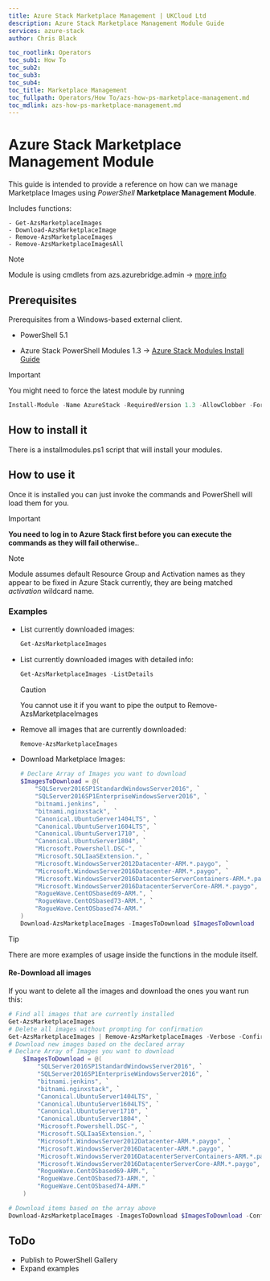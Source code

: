 ```yaml
---
title: Azure Stack Marketplace Management | UKCloud Ltd
description: Azure Stack Marketplace Management Module Guide
services: azure-stack
author: Chris Black

toc_rootlink: Operators
toc_sub1: How To
toc_sub2:
toc_sub3:
toc_sub4:
toc_title: Marketplace Management
toc_fullpath: Operators/How To/azs-how-ps-marketplace-management.md
toc_mdlink: azs-how-ps-marketplace-management.md
---
```

# Azure Stack Marketplace Management Module

This guide is intended to provide a reference on how can we manage Marketplace Images using *PowerShell* **Marketplace Management Module**.

Includes functions:

    - Get-AzsMarketplaceImages
    - Download-AzsMarketplaceImage
    - Remove-AzsMarketplaceImages
    - Remove-AzsMarketplaceImagesAll

> [!NOTE]
> Module is using cmdlets from azs.azurebridge.admin -> [more info](https://docs.microsoft.com/en-us/powershell/module/azs.azurebridge.admin/?view=azurestackps-1.3.0)

## Prerequisites

Prerequisites from a Windows-based external client.

* PowerShell 5.1

* Azure Stack PowerShell Modules 1.3 -> [Azure Stack Modules Install Guide](https://github.com/UKCloud/AzureStack/blob/master/docs/Tenants/PowerShell/ConfigurePowerShellEnvironment.md)

> [!IMPORTANT]
> You might need to force the latest module by running
> ```powershell
> Install-Module -Name AzureStack -RequiredVersion 1.3 -AllowClobber -Force -Verbose
> ```

## How to install it

There is a installmodules.ps1 script that will install your modules.

## How to use it

Once it is installed you can just invoke the commands and PowerShell will load them for you.

> [!IMPORTANT]
> **You need to log in to Azure Stack first before you can execute the commands as they will fail otherwise.**.

> [!NOTE]
> Module assumes default Resource Group and Activation names as they appear to be fixed in Azure Stack currently, they are being matched *activation* wildcard name.

### Examples

* List currently downloaded images:

    ```powershell
    Get-AzsMarketplaceImages
    ```

* List currently downloaded images with detailed info:

    ```powershell
    Get-AzsMarketplaceImages -ListDetails
    ```

    > [!CAUTION]
    > You cannot use it if you want to pipe the output to Remove-AzsMarketplaceImages

* Remove all images that are currently downloaded:

    ```powershell
    Remove-AzsMarketplaceImages
    ```

* Download Marketplace Images:

    ```powershell
    # Declare Array of Images you want to download
    $ImagesToDownload = @(
        "SQLServer2016SP1StandardWindowsServer2016", `
        "SQLServer2016SP1EnterpriseWindowsServer2016", `
        "bitnami.jenkins", `
        "bitnami.nginxstack", `
        "Canonical.UbuntuServer1404LTS", `
        "Canonical.UbuntuServer1604LTS", `
        "Canonical.UbuntuServer1710", `
        "Canonical.UbuntuServer1804", `
        "Microsoft.Powershell.DSC-", `
        "Microsoft.SQLIaaSExtension.", `
        "Microsoft.WindowsServer2012Datacenter-ARM.*.paygo", `
        "Microsoft.WindowsServer2016Datacenter-ARM.*.paygo", `
        "Microsoft.WindowsServer2016DatacenterServerContainers-ARM.*.paygo", `
        "Microsoft.WindowsServer2016DatacenterServerCore-ARM.*.paygo", `
        "RogueWave.CentOSbased69-ARM.", `
        "RogueWave.CentOSbased73-ARM.", `
        "RogueWave.CentOSbased74-ARM." 
    )
    Download-AzsMarketplaceImages -ImagesToDownload $ImagesToDownload
    ```

> [!TIP]
> There are more examples of usage inside the functions in the module itself.

#### Re-Download all images

If you want to delete all the images and download the ones you want run this:

```powershell
# Find all images that are currently installed
Get-AzsMarketplaceImages
# Delete all images without prompting for confirmation
Get-AzsMarketplaceImages | Remove-AzsMarketplaceImages -Verbose -Confirm:$false -Force
# Download new images based on the declared array
# Declare Array of Images you want to download
    $ImagesToDownload = @(
        "SQLServer2016SP1StandardWindowsServer2016", `
        "SQLServer2016SP1EnterpriseWindowsServer2016", `
        "bitnami.jenkins", `
        "bitnami.nginxstack", `
        "Canonical.UbuntuServer1404LTS", `
        "Canonical.UbuntuServer1604LTS", `
        "Canonical.UbuntuServer1710", `
        "Canonical.UbuntuServer1804", `
        "Microsoft.Powershell.DSC-", `
        "Microsoft.SQLIaaSExtension.", `
        "Microsoft.WindowsServer2012Datacenter-ARM.*.paygo", `
        "Microsoft.WindowsServer2016Datacenter-ARM.*.paygo", `
        "Microsoft.WindowsServer2016DatacenterServerContainers-ARM.*.paygo", `
        "Microsoft.WindowsServer2016DatacenterServerCore-ARM.*.paygo", `
        "RogueWave.CentOSbased69-ARM.", `
        "RogueWave.CentOSbased73-ARM.", `
        "RogueWave.CentOSbased74-ARM." 
    )

# Download items based on the array above
Download-AzsMarketplaceImages -ImagesToDownload $ImagesToDownload -Confirm:$false -Force -Verbose
```

## ToDo

* Publish to PowerShell Gallery
* Expand examples